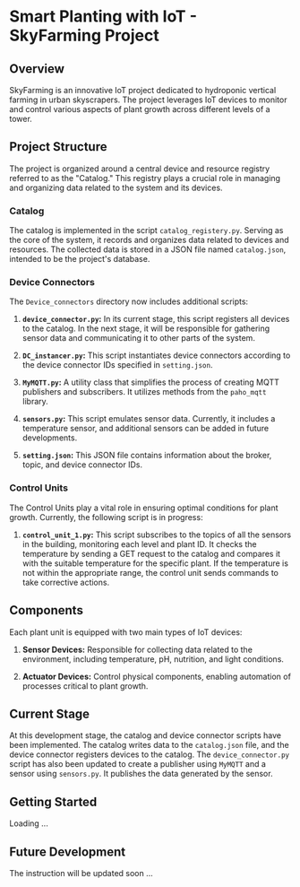 # Smart Planting with IoT - SkyFarming Project

## Overview
SkyFarming is an innovative IoT project dedicated to hydroponic vertical farming in urban skyscrapers. The project leverages IoT devices to monitor and control various aspects of plant growth across different levels of a tower.

## Project Structure
The project is organized around a central device and resource registry referred to as the "Catalog." This registry plays a crucial role in managing and organizing data related to the system and its devices.

### Catalog
The catalog is implemented in the script `catalog_registery.py`. Serving as the core of the system, it records and organizes data related to devices and resources. The collected data is stored in a JSON file named `catalog.json`, intended to be the project's database.

### Device Connectors
The `Device_connectors` directory now includes additional scripts:

1. **`device_connector.py`:** In its current stage, this script registers all devices to the catalog. In the next stage, it will be responsible for gathering sensor data and communicating it to other parts of the system.

2. **`DC_instancer.py`:** This script instantiates device connectors according to the device connector IDs specified in `setting.json`.

3. **`MyMQTT.py`:** A utility class that simplifies the process of creating MQTT publishers and subscribers. It utilizes methods from the `paho_mqtt` library.

4. **`sensors.py`:** This script emulates sensor data. Currently, it includes a temperature sensor, and additional sensors can be added in future developments.

5. **`setting.json`:** This JSON file contains information about the broker, topic, and device connector IDs.

### Control Units

The Control Units play a vital role in ensuring optimal conditions for plant growth. Currently, the following script is in progress:

1. **`control_unit_1.py`:** This script subscribes to the topics of all the sensors in the building, monitoring each level and plant ID. It checks the temperature by sending a GET request to the catalog and compares it with the suitable temperature for the specific plant. If the temperature is not within the appropriate range, the control unit sends commands to take corrective actions.


## Components
Each plant unit is equipped with two main types of IoT devices:

1. **Sensor Devices:** Responsible for collecting data related to the environment, including temperature, pH, nutrition, and light conditions.

2. **Actuator Devices:** Control physical components, enabling automation of processes critical to plant growth.

## Current Stage
At this development stage, the catalog and device connector scripts have been implemented. The catalog writes data to the `catalog.json` file, and the device connector registers devices to the catalog.
The `device_connector.py` script has also been updated to create a publisher using `MyMQTT` and a sensor using `sensors.py`. It publishes the data generated by the sensor.

## Getting Started
Loading ...

## Future Development
The instruction will be updated soon ...
